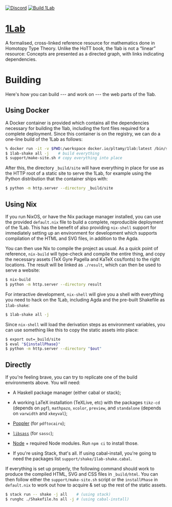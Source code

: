 [![Discord](https://img.shields.io/discord/914172963157323776?label=Discord&logo=discord)](https://discord.gg/Zp2e8hYsuX)
[![Build 1Lab](https://github.com/plt-amy/cubical-1lab/actions/workflows/build.yml/badge.svg)](https://github.com/plt-amy/cubical-1lab/actions/workflows/build.yml)

# [1Lab](https://1lab.dev)

A formalised, cross-linked reference resource for mathematics done in
Homotopy Type Theory. Unlike the HoTT book, the 1lab is not a “linear”
resource: Concepts are presented as a directed graph, with links
indicating dependencies.

# Building

Here's how you can build --- and work on --- the web parts of the 1lab.

## Using Docker

A Docker container is provided which contains all the
dependencies necessary for building the 1lab, including the font files
required for a complete deployment. Since this container is on the
registry, we can do a one-line build of the 1Lab as follows:

```bash
% docker run -it -v $PWD:/workspace docker.io/pltamy/1lab:latest /bin/sh -i
$ 1lab-shake all -j    # build everything
$ support/make-site.sh # copy everything into place
```

After this, the directory `_build/site` will have everything in place
for use as the HTTP root of a static site to serve the 1Lab, for example
using the Python distribution that the container ships with:

```bash
$ python -m http.server --directory _build/site
```

## Using Nix

If you run NixOS, or have the Nix package manager installed, you can use
the provided `default.nix` file to build a complete, reproducible
deployment of the 1Lab. This has the benefit of also providing
`nix-shell` support for immediately setting up an environment for
development which supports compilation of the HTML and SVG files, in
addition to the Agda.

You can then use Nix to compile the project as usual. As a quick point
of reference, `nix-build` will type-check and compile the entire thing,
and copy the necessary assets (TeX Gyre Pagella and KaTeX css/fonts) to
the right locations. The result will be linked as `./result`, which can
then be used to serve a website:

```bash
$ nix-build
$ python -m http.server --directory result
```

For interactive development, `nix-shell` will give you a shell with
everything you need to hack on the 1Lab, including Agda and the pre-built
Shakefile as `1lab-shake`:

```bash
$ 1lab-shake all -j
```

Since `nix-shell` will load the derivation steps as environment
variables, you can use something like this to copy the static assets
into place:

```bash
$ export out=_build/site
$ eval "${installPhase}"
$ python -m http.server --directory "$out"
```

## Directly

If you're feeling brave, you can try to replicate one of the build
environments above. You will need:

- A Haskell package manager (either cabal or stack);

- A working LaTeX installation (TeXLive, etc) with the packages
`tikz-cd` (depends on `pgf`), `mathpazo`, `xcolor`, `preview`, and
`standalone` (depends on `varwidth` and `xkeyval`);

- [Poppler] (for `pdftocairo`);
- [`libsass`] (for `sassc`);
- [Node] + required Node modules. Run `npm ci` to install those.

- If you're using Stack, that's all. If using cabal-install, you're
going to need the packages list `support/shake/1lab-shake.cabal`.

[Poppler]: https://poppler.freedesktop.org/
[Node]: https://nodejs.org/en/
[`libsass`]: https://github.com/sass/sassc

If everything is set up properly, the following command should work to
produce the compiled HTML, SVG and CSS files in `_build/html`. You can
then follow either the `support/make-site.sh` script or the
`installPhase` in `default.nix` to work out how to acquire & set up the
rest of the static assets.

```bash
$ stack run -- shake -j all    # (using stack)
$ runghc ./Shakefile.hs all -j # (using cabal-install)
```
